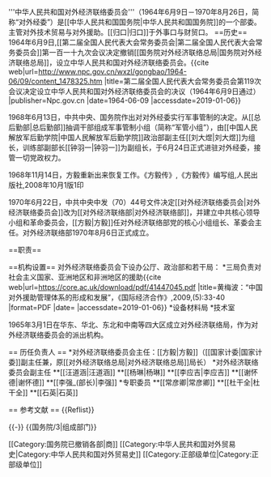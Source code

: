 '''中华人民共和国对外经济联络委员会'''（1964年6月9日－1970年8月26日，简称“对外经委”）是[[中华人民共和国国务院|中华人民共和国国务院]]的一个部委。主管对外技术贸易与对外援助。[[归口|归口]]于外事口与财贸口。
==历史==
1964年6月9日,[[第二届全国人民代表大会常务委员会|第二届全国人民代表大会常务委员会]]第一百一十九次会议决定撤销[[国务院对外经济联络总局|国务院对外经济联络总局]]，设立中华人民共和国对外经济联络委员会。<ref>{{cite web|url=http://www.npc.gov.cn/wxzl/gongbao/1964-06/09/content_1478325.htm |title=第二届全国人民代表大会常务委员会第119次会议决定设立中华人民共和国对外经济联络委员会的决议（1964年6月9日通过） |publisher=Npc.gov.cn |date=1964-06-09 |accessdate=2019-01-06}}</ref>

1968年6月13日，中共中央、国务院作出对对外经委实行军事管制的决定。从[[总后勤部|总后勤部]]抽调干部组成军事管制小组（简称“军管小组”），由[[中国人民解放军后勤学院|中国人民解放军后勤学院]]政治部副主任[[刘大煜|刘大煜]]为组长，训练部副部长[[钟羽一|钟羽一]]为副组长，于6月24日正式进驻对外经委，接管一切党政权力。

1968年11月14日，方毅重新出来恢复工作。<ref>《方毅传》,《方毅传》编写组,人民出版社,2008年10月1版1印</ref>  

1970年6月22日，中共中央中发（70）44号文件决定[[对外经济联络委员会|对外经济联络委员会]]改为[[对外经济联络部|对外经济联络部]]，并建立中共核心领导小组和革命委员会，[[方毅|方毅]]任对外经济联络部党的核心小组组长、革委会主任。对外经济联络部1970年8月6日正式成立。 

==职责==

==机构设置==
对外经济联络委员会下设办公厅、政治部和若干局：
*三局负责对社会主义国家、亚洲地区和非洲地区的援助<ref>{{cite web|url=https://core.ac.uk/download/pdf/41447045.pdf |title=黄梅波：“中国对外援助管理体系的形成和发展”，《国际经济合作》,2009,(5):33-40 |format=PDF |date= |accessdate=2019-01-06}}</ref>
*设备材料局
*技术室

1965年3月1日在华东、华北、东北和中南等四大区成立对外经济联络局，作为对外经济联络委员会的派出机构。

== 历任负责人 ==
*对外经济联络委员会主任：[[方毅|方毅]]（[[国家计委|国家计委]]副主任兼，原[[对外经济联络总局|对外经济联络总局]]局长）
*对外经济联络委员会副主任
**[[汪道涵|汪道涵]]
**[[杨琳|杨琳]]
**[[李应吉|李应吉]]
**[[谢怀德|谢怀德]]
**[[李强_(部长)|李强]]
*专职委员
**[[常彦卿|常彦卿]]
**[[杜干全|杜干全]]
**[[石英|石英]]

== 参考文献 ==
{{Reflist}}

{{-}}
{{国务院/3|组成部门}} 

[[Category:国务院已撤销各部|商]]
[[Category:中华人民共和国对外贸易史|Category:中华人民共和国对外贸易史]]
[[Category:正部级单位|Category:正部级单位]]
